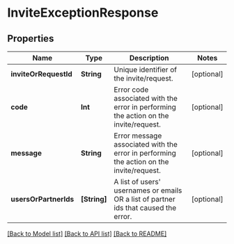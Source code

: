 # InviteExceptionResponse

## Properties
Name | Type | Description | Notes
------------ | ------------- | ------------- | -------------
**inviteOrRequestId** | **String** | Unique identifier of the invite/request. | [optional] 
**code** | **Int** | Error code associated with the error in performing the action on the invite/request. | [optional] 
**message** | **String** | Error message associated with the error in performing the action on the invite/request. | [optional] 
**usersOrPartnerIds** | **[String]** | A list of users&#39; usernames or emails OR a list of partner ids that caused the error. | [optional] 

[[Back to Model list]](../README.md#documentation-for-models) [[Back to API list]](../README.md#documentation-for-api-endpoints) [[Back to README]](../README.md)


